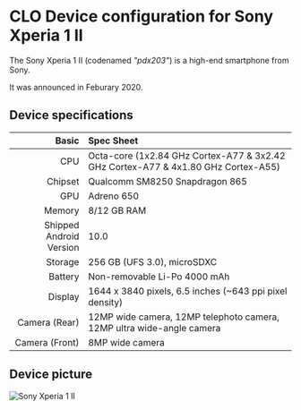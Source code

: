 CLO Device configuration for Sony Xperia 1 II
=========================================

The Sony Xperia 1 II (codenamed _"pdx203"_) is a high-end smartphone from Sony.

It was announced in Feburary 2020.

## Device specifications

Basic   | Spec Sheet
-------:|:-------------------------
CPU     | Octa-core (1x2.84 GHz Cortex-A77 & 3x2.42 GHz Cortex-A77 & 4x1.80 GHz Cortex-A55)
Chipset | Qualcomm SM8250 Snapdragon 865
GPU     | Adreno 650
Memory  | 8/12 GB RAM
Shipped Android Version | 10.0
Storage | 256 GB (UFS 3.0), microSDXC
Battery | Non-removable Li-Po 4000 mAh
Display | 1644 x 3840 pixels, 6.5 inches (~643 ppi pixel density)
Camera (Rear) | 12MP wide camera, 12MP telephoto camera, 12MP ultra wide-angle camera
Camera (Front) | 8MP wide camera

## Device picture

![Sony Xperia 1 II](https://i0.wp.com/9to5google.com/wp-content/uploads/sites/4/2020/08/Sony-Xperia-1-II-Japan.jpg?resize=1200%2C628&quality=82&strip=all&ssl=1 "Sony Xperia 1 II in black")
